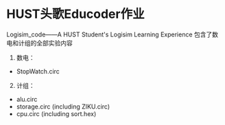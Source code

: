# HUST头歌Educoder作业
Logisim_code——A HUST Student's Logisim Learning Experience
包含了数电和计组的全部实验内容
1. 数电：
- StopWatch.circ
2. 计组：
- alu.circ
- storage.circ (including ZIKU.circ)
- cpu.circ (including sort.hex)
